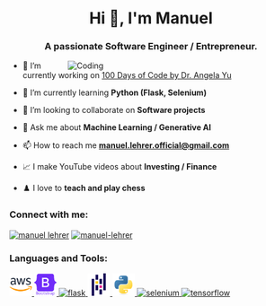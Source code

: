 <!---![MasterHead](https://media2.giphy.com/media/v1.Y2lkPTc5MGI3NjExN2hoc3J3eW10bDZxeTJ2enhmNzQxcjVpaHJsb2xjaHg4cTRvcmRjMCZlcD12MV9pbnRlcm5hbF9naWZfYnlfaWQmY3Q9Zw/3ohhwJlKHGchQUtvBS/giphy.gif)--->
<h1 align="center">Hi 👋, I'm Manuel</h1>
<h3 align="center">A passionate Software Engineer / Entrepreneur.</h3>
<img align="right" alt="Coding" width="400" src="https://media1.giphy.com/media/v1.Y2lkPTc5MGI3NjExZjMxdmk4d3d0d3Qxd291cnZreDVoeGtmdnRuNXNjdXMyd3A3cmNpayZlcD12MV9pbnRlcm5hbF9naWZfYnlfaWQmY3Q9Zw/pOEbLRT4SwD35IELiQ/giphy.gif">

- 🔭 I’m currently working on [100 Days of Code by Dr. Angela Yu](https://www.udemy.com/course/100-days-of-code/)

- 🌱 I’m currently learning **Python (Flask, Selenium)**

- 👯 I’m looking to collaborate on **Software projects**

- 💬 Ask me about **Machine Learning / Generative AI**

- 📫 How to reach me **manuel.lehrer.official@gmail.com**

- 📈 I make YouTube videos about **Investing / Finance**

- ♟️ I love to **teach and play chess**

<h3 align="left">Connect with me:</h3>
<p align="left">
<a href="https://www.linkedin.com/in/manuel-lehrer-5493532b9/" target="blank"><img align="center" src="https://raw.githubusercontent.com/rahuldkjain/github-profile-readme-generator/master/src/images/icons/Social/linked-in-alt.svg" alt="manuel lehrer" height="30" width="40" /></a>
<a href="https://www.youtube.com/@manuel-lehrer" target="blank"><img align="center" src="https://raw.githubusercontent.com/rahuldkjain/github-profile-readme-generator/master/src/images/icons/Social/youtube.svg" alt="manuel-lehrer" height="30" width="40" /></a>
</p>

<h3 align="left">Languages and Tools:</h3>
<p align="left"> <a href="https://aws.amazon.com" target="_blank" rel="noreferrer"> <img src="https://raw.githubusercontent.com/devicons/devicon/master/icons/amazonwebservices/amazonwebservices-original-wordmark.svg" alt="aws" width="40" height="40"/> </a> <a href="https://getbootstrap.com" target="_blank" rel="noreferrer"> <img src="https://raw.githubusercontent.com/devicons/devicon/master/icons/bootstrap/bootstrap-plain-wordmark.svg" alt="bootstrap" width="40" height="40"/> </a> <a href="https://flask.palletsprojects.com/" target="_blank" rel="noreferrer"> <img src="https://www.vectorlogo.zone/logos/pocoo_flask/pocoo_flask-icon.svg" alt="flask" width="40" height="40"/> </a> <a href="https://pandas.pydata.org/" target="_blank" rel="noreferrer"> <img src="https://raw.githubusercontent.com/devicons/devicon/2ae2a900d2f041da66e950e4d48052658d850630/icons/pandas/pandas-original.svg" alt="pandas" width="40" height="40"/> </a> <a href="https://www.python.org" target="_blank" rel="noreferrer"> <img src="https://raw.githubusercontent.com/devicons/devicon/master/icons/python/python-original.svg" alt="python" width="40" height="40"/> </a> <a href="https://www.selenium.dev" target="_blank" rel="noreferrer"> <img src="https://raw.githubusercontent.com/detain/svg-logos/780f25886640cef088af994181646db2f6b1a3f8/svg/selenium-logo.svg" alt="selenium" width="40" height="40"/> </a> <a href="https://www.tensorflow.org" target="_blank" rel="noreferrer"> <img src="https://www.vectorlogo.zone/logos/tensorflow/tensorflow-icon.svg" alt="tensorflow" width="40" height="40"/> </a> </p>



<!---
Manuel-Lehrer/Manuel-Lehrer is a ✨ special ✨ repository because its `README.md` (this file) appears on your GitHub profile.
You can click the Preview link to take a look at your changes.
--->
